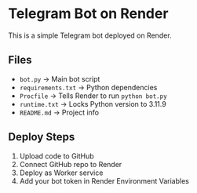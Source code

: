 # Telegram Bot on Render

This is a simple Telegram bot deployed on Render.

## Files
- `bot.py` → Main bot script
- `requirements.txt` → Python dependencies
- `Procfile` → Tells Render to run `python bot.py`
- `runtime.txt` → Locks Python version to 3.11.9
- `README.md` → Project info

## Deploy Steps
1. Upload code to GitHub
2. Connect GitHub repo to Render
3. Deploy as Worker service
4. Add your bot token in Render Environment Variables
